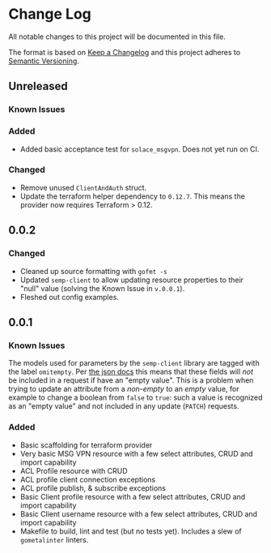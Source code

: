 # Change Log

All notable changes to this project will be documented in this file.

The format is based on [Keep a Changelog](http://keepachangelog.com/)
and this project adheres to [Semantic Versioning](http://semver.org/).

## Unreleased

### Known Issues

### Added

* Added basic acceptance test for `solace_msgvpn`. Does not yet run on CI.

### Changed

* Remove unused `ClientAndAuth` struct.
* Update the terraform helper dependency to `0.12.7`. This means the provider now requires Terraform > 0.12. 

## 0.0.2

### Changed

* Cleaned up source formatting with `gofmt -s`
* Updated `semp-client` to allow updating resource properties to their "null" value (solving the Known Issue in `v.0.0.1`).
* Fleshed out config examples.

## 0.0.1

### Known Issues

The models used for parameters by the `semp-client` library are tagged with the label `omitempty`. Per [the json docs](https://golang.org/pkg/encoding/json/#Marshal) this means that these fields will *not* be included in a request if have an "empty value".
This is a problem when trying to update an attribute from a *non-empty* to an *empty* value, for example to change a boolean from `false` to `true`: such a value is recognized as an "empty value" and not included in any update (`PATCH`) requests.

### Added

* Basic scaffolding for terraform provider
* Very basic MSG VPN resource with a few select attributes, CRUD and import capability
* ACL Profile resource with CRUD
* ACL profile client connection exceptions
* ACL profile publish, & subscribe exceptions
* Basic Client profile resource with a few select attributes, CRUD and import capability
* Basic Client username resource with a few select attributes, CRUD and import capability
* Makefile to build, lint and test (but no tests yet). Includes a slew of `gometalinter` linters.
